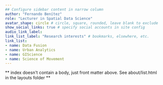 ```yaml
---
## Configure sidebar content in narrow column
author: "Fernando Benítez"
role: "Lecturer in Spatial Data Science"
avatar_shape: circle # circle, square, rounded, leave blank to exclude
show_social_links: true # specify social accounts in site config
audio_link_label: 
link_list_label: "Research interests" # bookmarks, elsewhere, etc.
link_list:
- name: Data Fusion
- name: Urban Analytics
- name: GIScience
- name: Science of Movement
---
```


** index doesn't contain a body, just front matter above.
See about/list.html in the layouts folder **